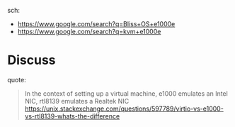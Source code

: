 sch:
- https://www.google.com/search?q=Bliss+OS+e1000e
- https://www.google.com/search?q=kvm+e1000e


# Discuss
quote:
>In the context of setting up a virtual machine, e1000 emulates an Intel NIC, rtl8139 emulates a Realtek NIC
>https://unix.stackexchange.com/questions/597789/virtio-vs-e1000-vs-rtl8139-whats-the-difference

